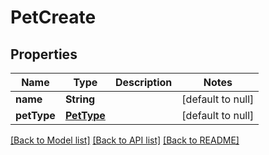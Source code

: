 # PetCreate

## Properties

| Name        | Type                      | Description | Notes             |
| ----------- | ------------------------- | ----------- | ----------------- |
| **name**    | **String**                |             | [default to null] |
| **petType** | [**PetType**](PetType.md) |             | [default to null] |

[[Back to Model list]](../README.md#documentation-for-models) [[Back to API list]](../README.md#documentation-for-api-endpoints) [[Back to README]](../README.md)
